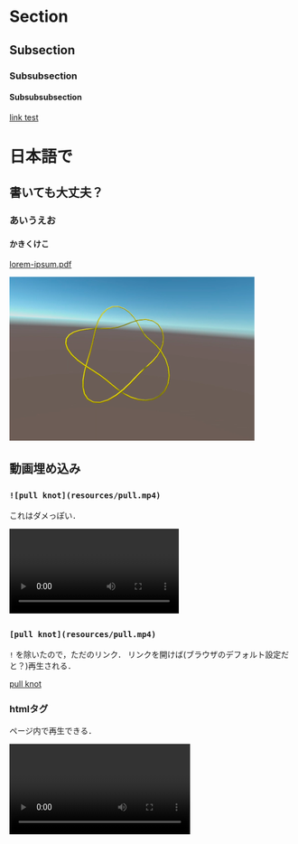 # Section
## Subsection
### Subsubsection
#### Subsubsubsection
[link test](https://google.com)

# 日本語で
## 書いても大丈夫？
### あいうえお
#### かきくけこ

[lorem-ipsum.pdf](resources/lorem-ipsum.pdf)

![knot picture](resources/knot.png)

## 動画埋め込み
### `![pull knot](resources/pull.mp4)`
これはダメっぽい．

![pull knot](resources/pull.mp4)

### `[pull knot](resources/pull.mp4)`
`!` を除いたので，ただのリンク．
リンクを開けば(ブラウザのデフォルト設定だと？)再生される．

[pull knot](resources/pull.mp4)

### htmlタグ
ページ内で再生できる．

<video src="resources/pull.mp4" width="320" controls />
